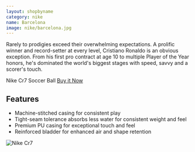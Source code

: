 ```yaml
---
layout: shopbyname
category: nike
name: Barcelona
image: nike/barcelona.jpg
---
```


Rarely to prodigies exceed their overwhelming expectations. A prolific winner and record-setter at every level, Cristiano Ronaldo is an obvious exception. From his first pro contract at age 10 to multiple Player of the Year honors, he's dominated the world's biggest stages with speed, savvy and a scorer's touch.

Nike Cr7 Soccer Ball [Buy it Now](http://store.nike.com/us/en_us/pd/cr7-prestige-soccer-ball/pid-690011)

## Features

- Machine-stitched casing for consistent play
- Tight-seam tolerance absorbs less water for consistent weight and feel
- Premium PU casing for exceptional touch and feel
- Reinforced bladder for enhanced air and shape retention

![Nike Cr7](http://cdn3.volusion.com/xgogv.njkhp/v/vspfiles/photos/NK-SC2100-499-2.jpg)